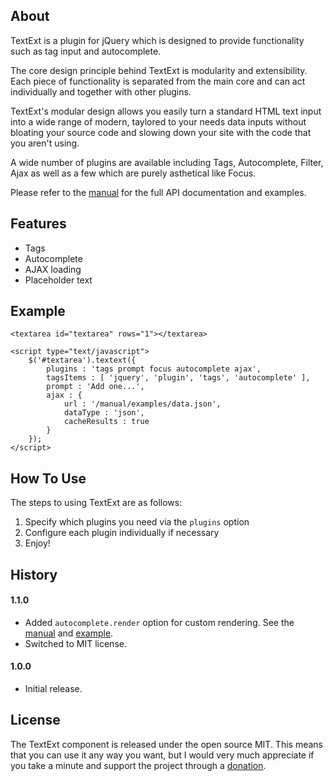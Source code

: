 ## About

TextExt is a plugin for jQuery which is designed to provide functionality such
as tag input and autocomplete.

The core design principle behind TextExt is modularity and extensibility. Each
piece of functionality is separated from the main core and can act individually
and together with other plugins.

TextExt's modular design allows you easily turn a standard HTML text input into a wide range
of modern, taylored to your needs data inputs without bloating your source code and
slowing down your site with the code that you aren't using.

A wide number of plugins are available including Tags, Autocomplete, Filter, Ajax
as well as a few which are purely asthetical like Focus.

Please refer to the [manual] for the full API documentation and examples.

## Features

* Tags
* Autocomplete
* AJAX loading
* Placeholder text

## Example

    <textarea id="textarea" rows="1"></textarea>

    <script type="text/javascript">
        $('#textarea').textext({
            plugins : 'tags prompt focus autocomplete ajax',
            tagsItems : [ 'jquery', 'plugin', 'tags', 'autocomplete' ],
            prompt : 'Add one...',
            ajax : {
                url : '/manual/examples/data.json',
                dataType : 'json',
                cacheResults : true
            }
        });
    </script>

## How To Use

The steps to using TextExt are as follows:

1. Specify which plugins you need via the `plugins` option
2. Configure each plugin individually if necessary
3. Enjoy!

## History

#### 1.1.0
* Added `autocomplete.render` option for custom rendering. See the
  [manual](http://textextjs.com/manual/plugins/autocomplete.html#autocomplete-render) and 
  [example](http://textextjs.com/manual/examples/autocomplete-with-custom-render.html).
* Switched to MIT license.

#### 1.0.0
* Initial release.

## License

The TextExt component is released under the open source MIT. This means that you
can use it any way you want, but I would very much appreciate if you take a minute
and support the project through a [donation].

[manual]: http://textextjs.com/manual/index.html
[donation]: http://textextjs.com/donate.html

